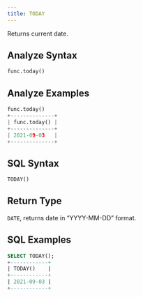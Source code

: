 ```yaml
---
title: TODAY
---
```


Returns current date.

## Analyze Syntax

```python
func.today()
```

## Analyze Examples

```python
func.today()
+--------------+
| func.today() |
+--------------+
| 2021-09-03   |
+--------------+
```

## SQL Syntax

```sql
TODAY()
```

## Return Type

`DATE`, returns date in “YYYY-MM-DD” format.

## SQL Examples

```sql
SELECT TODAY();
+------------+
| TODAY()    |
+------------+
| 2021-09-03 |
+------------+
```
